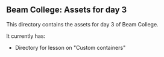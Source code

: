 ## Beam College: Assets for day 3

This directory contains the assets for day 3 of Beam College.

It currently has:
 * Directory for lesson on "Custom containers"


